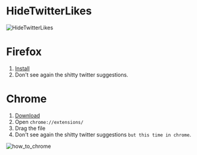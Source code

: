 # HideTwitterLikes

![HideTwitterLikes](https://raw.githubusercontent.com/pagoru/HideTwitterLikes/master/logo_x196.png)

# Firefox
1. [Install](https://github.com/pagoru/HideTwitterLikes/releases/download/1.0.0/hidetwitterlikes-1.0.0-an.fx.xpi)
3. Don't see again the shitty twitter suggestions.

# Chrome
1. [Download](https://github.com/pagoru/HideTwitterLikes/releases/download/1.0.0/HiddeTwitterLikes_1.0.0.crx)
2. Open `chrome://extensions/`
3. Drag the file
4. Don't see again the shitty twitter suggestions `but this time in chrome`.

![how_to_chrome](https://raw.githubusercontent.com/pagoru/HideTwitterLikes/master/htl.gif)
